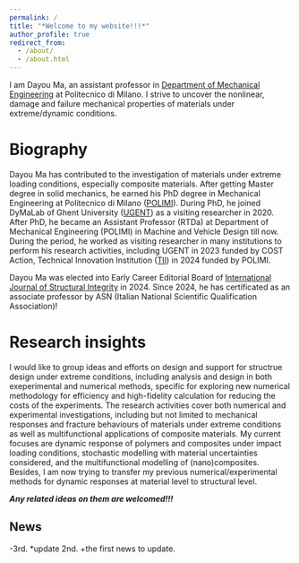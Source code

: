 ```yaml
---
permalink: /
title: "*Welcome to my website!!!*"
author_profile: true
redirect_from: 
  - /about/
  - /about.html
---
```


I am Dayou Ma, an assistant professor in [Department of Mechanical Engineering](https://www.mecc.polimi.it/en/research/faculty/dayou-ma) at Politecnico di Milano. I strive to uncover the nonlinear, damage and failure mechanical properties of materials under extreme/dynamic conditions.

Biography
======
Dayou Ma has contributed to the investigation of materials under extreme loading conditions, especially composite materials. After getting Master degree in solid mechanics, he earned his PhD degree in Mechanical Engineering at Politecnico di Milano ([POLIMI](https://www.polimi.it/)). During PhD, he joined DyMaLab of Ghent University ([UGENT](https://www.ugent.be/en)) as a visiting researcher in 2020. After PhD, he became an Assistant Professor (RTDa) at Department of Mechanical Engineering (POLIMI) in Machine and Vehicle Design till now. During the period, he worked as visiting researcher in many institutions to perform his research activities, including UGENT in 2023 funded by COST Action, Technical Innovation Institution ([TII](https://www.tii.ae/)) in 2024 funded by POLIMI.

Dayou Ma was elected into Early Career Editorial Board of [International Journal of Structural Integrity](https://www.emerald.com/insight/publication/issn/1757-9864) in 2024.
Since 2024, he has certificated as an associate professor by ASN (Italian National Scientific Qualification Association)!

Research insights
======
I would like to group ideas and efforts on design and support for structrue design under extreme conditions, including analysis and design in both exeperimental and numerical methods, specific for exploring new numerical methodology for efficiency and high-fidelity calculation for reducing the costs of the experiments.
The research activities cover both numerical and experimental investigations, including but not limited to mechanical responses and fracture behaviours of materials under extreme conditions as well as multifunctional applications of composite materials. My current focuses are dynamic response of polymers and composites under impact loading conditions, stochastic modelling with material uncertainties considered, and the multifunctional modelling of (nano)composites. Besides, I am now trying to transfer my previous numerical/experimental methods for dynamic responses at material level to structural level.

***Any related ideas on them are welcomed!!!***

News
-----
-3rd.
*update 2nd.
+the first news to update.
